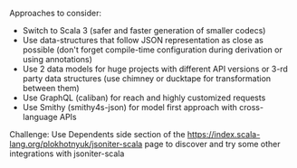 Approaches to consider:
- Switch to Scala 3 (safer and faster generation of smaller codecs)
- Use data-structures that follow JSON representation as close as possible (don't forget compile-time configuration during derivation or using annotations)
- Use 2 data models for huge projects with different API versions or 3-rd party data structures (use chimney or ducktape for transformation between them)
- Use GraphQL (caliban) for reach and highly customized requests
- Use Smithy (smithy4s-json) for model first approach with cross-language APIs

Challenge: Use Dependents side section of the https://index.scala-lang.org/plokhotnyuk/jsoniter-scala page to discover and try some other integrations with jsoniter-scala